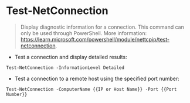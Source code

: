 # Test-NetConnection

> Display diagnostic information for a connection.
> This command can only be used through PowerShell.
> More information: <https://learn.microsoft.com/powershell/module/nettcpip/test-netconnection>.

- Test a connection and display detailed results:

`Test-NetConnection -InformationLevel Detailed`

- Test a connection to a remote host using the specified port number:

`Test-NetConnection -ComputerName {{IP or Host Name}} -Port {{Port Number}}`
